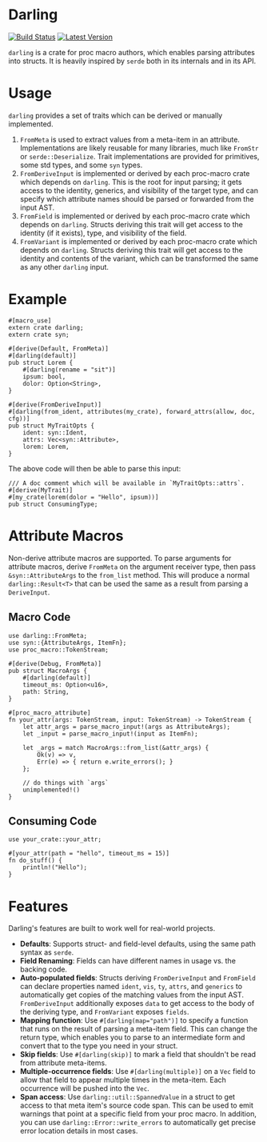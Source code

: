 Darling
=======

[![Build Status](https://travis-ci.org/TedDriggs/darling.svg?branch=master)](https://travis-ci.org/TedDriggs/darling)
[![Latest Version](https://img.shields.io/crates/v/darling.svg)](https://crates.io/crates/darling)

`darling` is a crate for proc macro authors, which enables parsing attributes into structs. It is heavily inspired by `serde` both in its internals and in its API.

# Usage
`darling` provides a set of traits which can be derived or manually implemented.

1. `FromMeta` is used to extract values from a meta-item in an attribute. Implementations are likely reusable for many libraries, much like `FromStr` or `serde::Deserialize`. Trait implementations are provided for primitives, some std types, and some `syn` types.
2. `FromDeriveInput` is implemented or derived by each proc-macro crate which depends on `darling`. This is the root for input parsing; it gets access to the identity, generics, and visibility of the target type, and can specify which attribute names should be parsed or forwarded from the input AST.
3. `FromField` is implemented or derived by each proc-macro crate which depends on `darling`. Structs deriving this trait will get access to the identity (if it exists), type, and visibility of the field.
4. `FromVariant` is implemented or derived by each proc-macro crate which depends on `darling`. Structs deriving this trait will get access to the identity and contents of the variant, which can be transformed the same as any other `darling` input.

# Example

```rust,ignore
#[macro_use]
extern crate darling;
extern crate syn;

#[derive(Default, FromMeta)]
#[darling(default)]
pub struct Lorem {
    #[darling(rename = "sit")]
    ipsum: bool,
    dolor: Option<String>,
}

#[derive(FromDeriveInput)]
#[darling(from_ident, attributes(my_crate), forward_attrs(allow, doc, cfg))]
pub struct MyTraitOpts {
    ident: syn::Ident,
    attrs: Vec<syn::Attribute>,
    lorem: Lorem,
}
```

The above code will then be able to parse this input:

```rust,ignore
/// A doc comment which will be available in `MyTraitOpts::attrs`.
#[derive(MyTrait)]
#[my_crate(lorem(dolor = "Hello", ipsum))]
pub struct ConsumingType;
```

# Attribute Macros
Non-derive attribute macros are supported.
To parse arguments for attribute macros, derive `FromMeta` on the argument receiver type, then pass `&syn::AttributeArgs` to the `from_list` method.
This will produce a normal `darling::Result<T>` that can be used the same as a result from parsing a `DeriveInput`.

## Macro Code
```rust,ignore
use darling::FromMeta;
use syn::{AttributeArgs, ItemFn};
use proc_macro::TokenStream;

#[derive(Debug, FromMeta)]
pub struct MacroArgs {
    #[darling(default)]
    timeout_ms: Option<u16>,
    path: String,
}

#[proc_macro_attribute]
fn your_attr(args: TokenStream, input: TokenStream) -> TokenStream {
    let attr_args = parse_macro_input!(args as AttributeArgs);
    let _input = parse_macro_input!(input as ItemFn);

    let _args = match MacroArgs::from_list(&attr_args) {
        Ok(v) => v,
        Err(e) => { return e.write_errors(); }
    };

    // do things with `args`
    unimplemented!()
}
```

## Consuming Code
```rust,ignore
use your_crate::your_attr;

#[your_attr(path = "hello", timeout_ms = 15)]
fn do_stuff() {
    println!("Hello");
}
```

# Features
Darling's features are built to work well for real-world projects.

* **Defaults**: Supports struct- and field-level defaults, using the same path syntax as `serde`.
* **Field Renaming**: Fields can have different names in usage vs. the backing code.
* **Auto-populated fields**: Structs deriving `FromDeriveInput` and `FromField` can declare properties named `ident`, `vis`, `ty`, `attrs`, and `generics` to automatically get copies of the matching values from the input AST. `FromDeriveInput` additionally exposes `data` to get access to the body of the deriving type, and `FromVariant` exposes `fields`.
* **Mapping function**: Use `#[darling(map="path")]` to specify a function that runs on the result of parsing a meta-item field. This can change the return type, which enables you to parse to an intermediate form and convert that to the type you need in your struct.
* **Skip fields**: Use `#[darling(skip)]` to mark a field that shouldn't be read from attribute meta-items.
* **Multiple-occurrence fields**: Use `#[darling(multiple)]` on a `Vec` field to allow that field to appear multiple times in the meta-item. Each occurrence will be pushed into the `Vec`.
* **Span access**: Use `darling::util::SpannedValue` in a struct to get access to that meta item's source code span. This can be used to emit warnings that point at a specific field from your proc macro. In addition, you can use `darling::Error::write_errors` to automatically get precise error location details in most cases.
